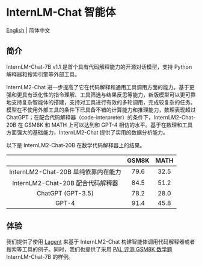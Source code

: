 # InternLM-Chat 智能体

[English](README.md) | 简体中文

## 简介

InternLM-Chat-7B v1.1 是首个具有代码解释能力的开源对话模型，支持 Python 解释器和搜索引擎等外部工具。

InternLM2-Chat 进一步提高了它在代码解释和通用工具调用方面的能力。基于更强和更具有泛化性的指令理解、工具筛选与结果反思等能力，新版模型可以更可靠地支持复杂智能体的搭建，支持对工具进行有效的多轮调用，完成较复杂的任务。模型在不使用外部工具的条件下已具备不错的计算能力和推理能力，数理表现超过 ChatGPT；在配合代码解释器（code-interpreter）的条件下，InternLM2-Chat-20B 在 GSM8K 和 MATH 上可以达到和 GPT-4 相仿的水平。基于在数理和工具方面强大的基础能力，InternLM2-Chat 提供了实用的数据分析能力。

以下是 InternLM2-Chat-20B 在数学代码解释器上的结果。

|       | GSM8K | MATH |
| :---: | :---: | :--: |
| InternLM2-Chat-20B 单纯依靠内在能力 | 79.6 | 32.5 |
| InternLM2-Chat-20B 配合代码解释器  | 84.5 | 51.2 |
| ChatGPT (GPT-3.5) | 78.2 | 28.0 |
| GPT-4 | 91.4 | 45.8 |

## 体验

我们提供了使用 [Lagent](lagent_zh_cn.md) 来基于 InternLM2-Chat 构建智能体调用代码解释器或者搜索等工具的例子。同时，我们也提供了采用 [PAL 评测 GSM8K 数学题](pal_inference_zh-CN.md) InternLM-Chat-7B 的样例。
